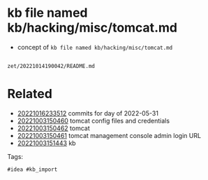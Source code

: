 # kb file named kb/hacking/misc/tomcat.md

- concept of `kb file named kb/hacking/misc/tomcat.md`

```
```

` zet/20221014190042/README.md `

# Related

- [20221016233512](/zet/20221016233512/README.md) commits for day of 2022-05-31
- [20221003150460](/zet/20221003150460/README.md) tomcat config files and credentials
- [20221003150462](/zet/20221003150462/README.md) tomcat
- [20221003150461](/zet/20221003150461/README.md) tomcat management console admin login URL
- [20221003151443](/zet/20221003151443/README.md) kb

Tags:

    #idea #kb_import
